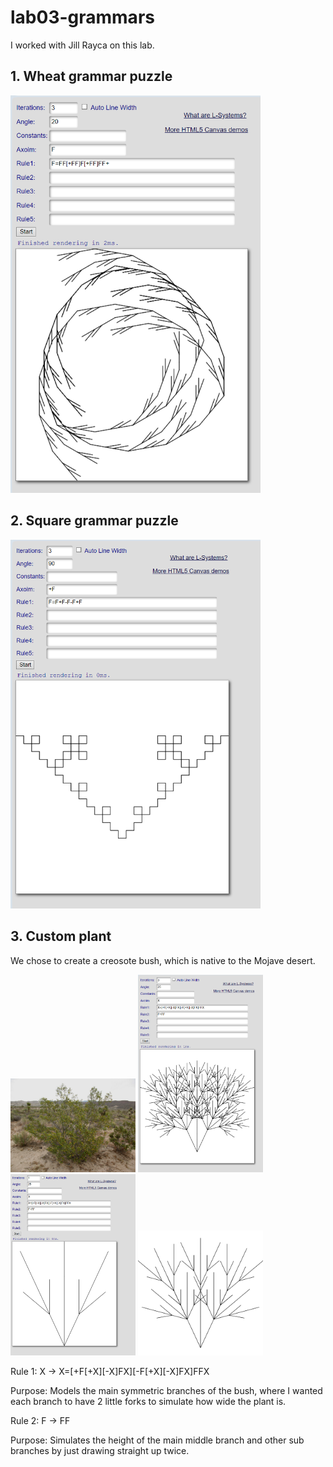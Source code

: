 # lab03-grammars
I worked with Jill Rayca on this lab.

## 1. Wheat grammar puzzle
<img width="400" alt="square1" src="sol1.png">

## 2. Square grammar puzzle
<img width="400" alt="square2" src="sol2.png">

## 3. Custom plant
We chose to create a creosote bush, which is native to the Mojave desert.

<img width="200" alt="creosote" src="creosote.jpg">

<img width="200" alt="creosote" src="sol3.png">
<img width="200" alt="creosote" src="creo1.png">
<img width="200" alt="creosote" src="creo2.png">

Rule 1: X → X=[+F[+X][-X]FX][-F[+X][-X]FX]FFX

Purpose: Models the main symmetric branches of the bush, where I wanted each branch to have 2 little forks to simulate how wide the plant is.

Rule 2: F → FF

Purpose: Simulates the height of the main middle branch and other sub branches by just drawing straight up twice.
